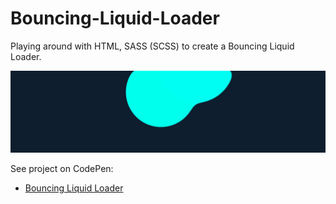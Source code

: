 # Bouncing-Liquid-Loader

Playing around with HTML, SASS (SCSS) to create a Bouncing Liquid Loader.

![Bouncing Liquid Loader](https://github.com/dianavile/Bouncing-Liquid-Loader/blob/main/BouncingLiquidLoader.JPG)

See project on CodePen:
- [Bouncing Liquid Loader](https://codepen.io/dianavile/pen/QWEwqNM)
